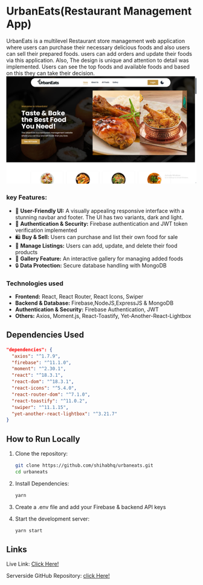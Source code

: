 # UrbanEats(Restaurant Management App)

UrbanEats is a multilevel Restaurant store management web application where users can purchase their necessary delicious foods and also users can sell their prepared foods. users can add orders and update their foods via this application. Also, The design is unique and attention to detail was implemented. Users can see the top foods and available foods and based on this they can take their decision.
![UrbanEats Screenshot](public/screenshot.png)

### key Features:

- 🚀 **User-Friendly UI:** A visually appealing responsive interface with a stunning navbar and footer. The UI has two variants, dark and light.
- 🔐 **Authentication & Security:** Firebase authentication and JWT token verification implemented
- 🛍 **Buy & Sell:** Users can purchase and list their own food for sale
- 🔄 **Manage Listings:** Users can add, update, and delete their food products
- 📸 **Gallery Feature:** An interactive gallery for managing added foods
- 🔒 **Data Protection:** Secure database handling with MongoDB

### Technologies used

- **Frontend:** React, React Router, React Icons, Swiper
- **Backend & Database:** Firebase,NodeJS,ExpressJS & MongoDB
- **Authentication & Security:** Firebase Authentication, JWT
- **Others:** Axios, Moment.js, React-Toastify, Yet-Another-React-Lightbox

## Dependencies Used

```json
"dependencies": {
  "axios": "^1.7.9",
  "firebase": "^11.1.0",
  "moment": "^2.30.1",
  "react": "^18.3.1",
  "react-dom": "^18.3.1",
  "react-icons": "^5.4.0",
  "react-router-dom": "^7.1.0",
  "react-toastify": "^11.0.2",
  "swiper": "^11.1.15",
  "yet-another-react-lightbox": "^3.21.7"
}
```

## How to Run Locally

1. Clone the repository:
   ```bash
   git clone https://github.com/shihabhq/urbaneats.git
   cd urbaneats
   ```
2. Install Dependencies:
   ```bash
   yarn
   ```
3. Create a .env file and add your Firebase & backend API keys

4. Start the development server:
   ```bash
   yarn start
   ```

## Links

Live Link: [Click Here!](https://urbaneats-72385.web.app/)

Serverside GitHub Repository: [click Here!](https://github.com/shihabhq/urbaneats-server)
